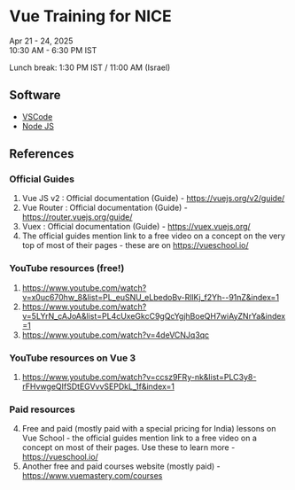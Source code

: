 # Vue Training for NICE
Apr 21 - 24, 2025  
10:30 AM - 6:30 PM IST  

Lunch break: 1:30 PM IST / 11:00 AM (Israel)

## Software
- [VSCode](https://code.visualstudio.com/)
- [Node JS](https://nodejs.org/en)

## References

### Official Guides
1. Vue JS v2 : Official documentation (Guide) - https://vuejs.org/v2/guide/
2. Vue Router : Official documentation (Guide) - https://router.vuejs.org/guide/
3. Vuex : Official documentation (Guide) - https://vuex.vuejs.org/
4. The official guides mention link to a free video on a concept on the very top of most of their pages - these are on https://vueschool.io/

### YouTube resources (free!)
1. https://www.youtube.com/watch?v=x0uc670hw_8&list=PL_euSNU_eLbedoBv-RllKj_f2Yh--91nZ&index=1
2. https://www.youtube.com/watch?v=5LYrN_cAJoA&list=PL4cUxeGkcC9gQcYgjhBoeQH7wiAyZNrYa&index=1
3. https://www.youtube.com/watch?v=4deVCNJq3qc

### YouTube resources on Vue 3
1. https://www.youtube.com/watch?v=ccsz9FRy-nk&list=PLC3y8-rFHvwgeQIfSDtEGVvvSEPDkL_1f&index=1

### Paid resources
4. Free and paid (mostly paid with a special pricing for India) lessons on Vue School - the official guides mention link to a free video on a concept on most of their pages. Use these to learn more - https://vueschool.io/
5. Another free and paid courses website (mostly paid) - https://www.vuemastery.com/courses